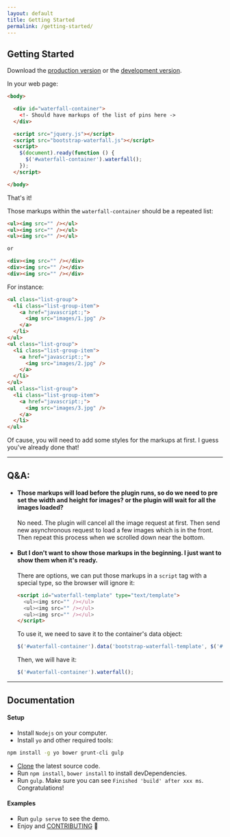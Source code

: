 ```yaml
---
layout: default
title: Getting Started
permalink: /getting-started/
---
```


## Getting Started

Download the [production version][min] or the [development version][max].

[min]: https://raw.githubusercontent.com/Mystist/bootstrap-waterfall/master/dist/bootstrap-waterfall.js
[max]: https://raw.githubusercontent.com/Mystist/bootstrap-waterfall/master/src/bootstrap-waterfall.js

In your web page:

```html
<body>

  <div id="waterfall-container">
    <!- Should have markups of the list of pins here ->
  </div>

  <script src="jquery.js"></script>
  <script src="bootstrap-waterfall.js"></script>
  <script>
    $(document).ready(function () {
      $('#waterfall-container').waterfall();
    });
  </script>

</body>
```

That's it!

Those markups within the `waterfall-container` should be a repeated list:  

```html
<ul><img src="" /></ul>
<ul><img src="" /></ul>
<ul><img src="" /></ul>

or

<div><img src="" /></div>
<div><img src="" /></div>
<div><img src="" /></div>
```

For instance:  

```html
<ul class="list-group">
  <li class="list-group-item">
    <a href="javascript:;">
      <img src="images/1.jpg" />
    </a>
  </li>
</ul>
<ul class="list-group">
  <li class="list-group-item">
    <a href="javascript:;">
      <img src="images/2.jpg" />
    </a>
  </li>
</ul>
<ul class="list-group">
  <li class="list-group-item">
    <a href="javascript:;">
      <img src="images/3.jpg" />
    </a>
  </li>
</ul>
```

Of cause, you will need to add some styles for the markups at first. I guess you've already done that!

***

## Q&A:  
- #### Those markups will load before the plugin runs, so do we need to pre set the width and height for images? or the plugin will wait for all the images loaded?  
  No need. The plugin will cancel all the image request at first. Then send new asynchronous request to load a few images which is in the front. Then repeat this process when we scrolled down near the bottom.

- #### But I don't want to show those markups in the beginning. I just want to show them when it's ready.  
  There are options, we can put those markups in a `script` tag with a special type, so the browser will ignore it:
    
    ```html
    <script id="waterfall-template" type="text/template">
      <ul><img src="" /></ul>
      <ul><img src="" /></ul>
      <ul><img src="" /></ul>
    </script>
    ```
    
    To use it, we need to save it to the container's data object:  
  
    ```javascript
    $('#waterfall-container').data('bootstrap-waterfall-template', $('#waterfall-template').html())
    ```
    
    Then, we will have it:
  
    ```javascript
    $('#waterfall-container').waterfall();
    ```

***

## Documentation

#### Setup  
- Install `Nodejs` on your computer.
- Install `yo` and other required tools:
```bash
npm install -g yo bower grunt-cli gulp
```
- [Clone](https://github.com/Mystist/bootstrap-waterfall) the latest source code.
- Run `npm install`, `bower install` to install devDependencies.
- Run `gulp`. Make sure you can see `Finished 'build' after xxx ms`. Congratulations!

#### Examples
- Run `gulp serve` to see the demo.
- Enjoy and [CONTRIBUTING](https://github.com/Mystist/bootstrap-waterfall/blob/master/CONTRIBUTING.md) :beers:
